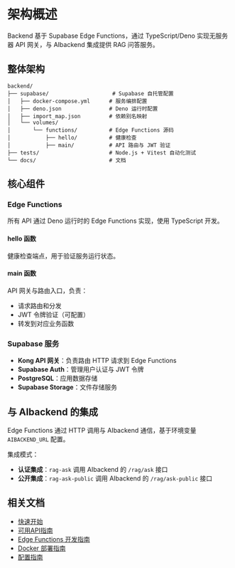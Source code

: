 # 架构概述

Backend 基于 Supabase Edge Functions，通过 TypeScript/Deno 实现无服务器 API 网关，与 AIbackend 集成提供 RAG 问答服务。

## 整体架构

```text
backend/
├── supabase/                    # Supabase 自托管配置
│   ├── docker-compose.yml      # 服务编排配置
│   ├── deno.json               # Deno 运行时配置
│   ├── import_map.json         # 依赖别名映射
│   └── volumes/
│       └── functions/          # Edge Functions 源码
│           ├── hello/          # 健康检查
│           ├── main/           # API 路由与 JWT 验证
├── tests/                      # Node.js + Vitest 自动化测试
└── docs/                       # 文档
```

## 核心组件

### Edge Functions

所有 API 通过 Deno 运行时的 Edge Functions 实现，使用 TypeScript 开发。

#### hello 函数

健康检查端点，用于验证服务运行状态。

#### main 函数

API 网关与路由入口，负责：

- 请求路由和分发
- JWT 令牌验证（可配置）
- 转发到对应业务函数

### Supabase 服务

- **Kong API 网关**：负责路由 HTTP 请求到 Edge Functions
- **Supabase Auth**：管理用户认证与 JWT 令牌
- **PostgreSQL**：应用数据存储
- **Supabase Storage**：文件存储服务

## 与 AIbackend 的集成

Edge Functions 通过 HTTP 调用与 AIbackend 通信，基于环境变量 `AIBACKEND_URL` 配置。

集成模式：

- **认证集成**：`rag-ask` 调用 AIbackend 的 `/rag/ask` 接口
- **公开集成**：`rag-ask-public` 调用 AIbackend 的 `/rag/ask-public` 接口

## 相关文档

- [快速开始](backend_快速开始指南.md)
- [可用API指南](backend_可用API指南.md)
- [Edge Functions 开发指南](backend_Edge_Functions_开发指南.md)
- [Docker 部署指南](backend_Docker_部署指南.md)
- [配置指南](backend_配置指南.md)
